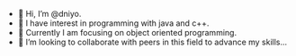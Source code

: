 - 👋 Hi, I’m @dniyo.
- 👀 I have interest in programming with java and c++.
- 🌱 Currently I am focusing on object oriented programming.
- 💞️ I’m looking to collaborate with peers in this field to advance my skills...


